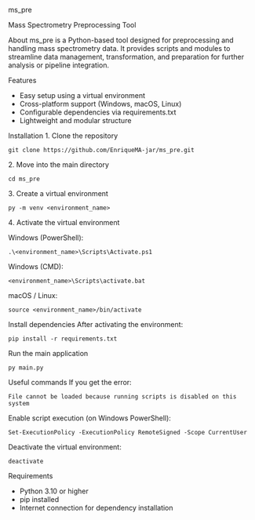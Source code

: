 ms_pre

Mass Spectrometry Preprocessing Tool

About
ms_pre is a Python-based tool designed for preprocessing and handling mass spectrometry data.
It provides scripts and modules to streamline data management, transformation, and preparation for further analysis or pipeline integration.

Features
* Easy setup using a virtual environment
* Cross-platform support (Windows, macOS, Linux)
* Configurable dependencies via requirements.txt
* Lightweight and modular structure

Installation
1️. Clone the repository
```
git clone https://github.com/EnriqueMA-jar/ms_pre.git
```
2️. Move into the main directory
```
cd ms_pre
```
3️. Create a virtual environment
```
py -m venv <environment_name>
```
4️. Activate the virtual environment

Windows (PowerShell):
```
.\<environment_name>\Scripts\Activate.ps1
```

Windows (CMD):
```
<environment_name>\Scripts\activate.bat
```

macOS / Linux:
```
source <environment_name>/bin/activate
```
Install dependencies
After activating the environment:
```
pip install -r requirements.txt
```
Run the main application
```
py main.py
```
Useful commands
If you get the error:
```
File cannot be loaded because running scripts is disabled on this system
```

Enable script execution (on Windows PowerShell):
```
Set-ExecutionPolicy -ExecutionPolicy RemoteSigned -Scope CurrentUser
```

Deactivate the virtual environment:
```
deactivate
```
Requirements

* Python 3.10 or higher
* pip installed
* Internet connection for dependency installation
